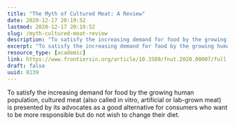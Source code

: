 ```yaml
---
title: "The Myth of Cultured Meat: A Review"
date: 2020-12-17 20:19:52
lastmod: 2020-12-17 20:19:52
slug: /myth-cultured-meat-review
description: "To satisfy the increasing demand for food by the growing human population, cultured meat (also called in vitro, artificial or lab-grown meat) is presented by its advocates as a good alternative for consumers who want to be more responsible but do not wish to change their&nbsp;diet."
excerpt: "To satisfy the increasing demand for food by the growing human population, cultured meat (also called in vitro, artificial or lab-grown meat) is presented by its advocates as a good alternative for consumers who want to be more responsible but do not wish to change their&nbsp;diet."
resource_type: [academic]
link: https://www.frontiersin.org/article/10.3389/fnut.2020.00007/full
draft: false
uuid: 8139
---
```

To satisfy the increasing demand for food by the growing human
population, cultured meat (also called in vitro, artificial or lab-grown
meat) is presented by its advocates as a good alternative for consumers
who want to be more responsible but do not wish to change their diet.
